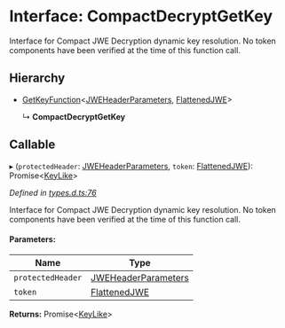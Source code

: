 # Interface: CompactDecryptGetKey

Interface for Compact JWE Decryption dynamic key resolution.
No token components have been verified at the time of this function call.

## Hierarchy

* [GetKeyFunction](_types_d_.getkeyfunction.md)\<[JWEHeaderParameters](_types_d_.jweheaderparameters.md), [FlattenedJWE](_types_d_.flattenedjwe.md)>

  ↳ **CompactDecryptGetKey**

## Callable

▸ (`protectedHeader`: [JWEHeaderParameters](_types_d_.jweheaderparameters.md), `token`: [FlattenedJWE](_types_d_.flattenedjwe.md)): Promise\<[KeyLike](../types/_types_d_.keylike.md)>

*Defined in [types.d.ts:76](https://github.com/panva/jose/blob/v3.x/src/types.d.ts#L76)*

Interface for Compact JWE Decryption dynamic key resolution.
No token components have been verified at the time of this function call.

#### Parameters:

Name | Type |
------ | ------ |
`protectedHeader` | [JWEHeaderParameters](_types_d_.jweheaderparameters.md) |
`token` | [FlattenedJWE](_types_d_.flattenedjwe.md) |

**Returns:** Promise\<[KeyLike](../types/_types_d_.keylike.md)>
